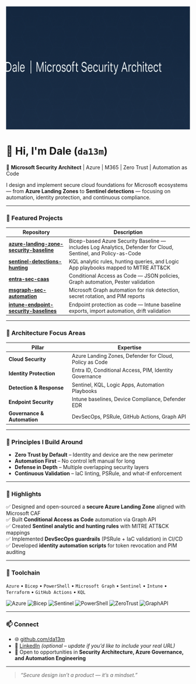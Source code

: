 <!-- Banner -->
![Header](https://raw.githubusercontent.com/da13m/da13m/main/docs/banner.png)

# 👋 Hi, I'm Dale (`da13m`)
🔐 **Microsoft Security Architect** | Azure | M365 | Zero Trust | Automation as Code  

I design and implement secure cloud foundations for Microsoft ecosystems — from **Azure Landing Zones** to **Sentinel detections** — focusing on automation, identity protection, and continuous compliance.

---

### 🧩 Featured Projects

| Repository | Description |
|-------------|-------------|
| [**azure-landing-zone-security-baseline**](https://github.com/da13m/azure-landing-zone-security-baseline) | Bicep-based Azure Security Baseline — includes Log Analytics, Defender for Cloud, Sentinel, and Policy-as-Code |
| [**sentinel-detections-hunting**](https://github.com/da13m/sentinel-detections-hunting) | KQL analytic rules, hunting queries, and Logic App playbooks mapped to MITRE ATT&CK |
| [**entra-sec-caas**](https://github.com/da13m/entra-sec-caas) | Conditional Access as Code — JSON policies, Graph automation, Pester validation |
| [**msgraph-sec-automation**](https://github.com/da13m/msgraph-sec-automation) | Microsoft Graph automation for risk detection, secret rotation, and PIM reports |
| [**intune-endpoint-security-baselines**](https://github.com/da13m/intune-endpoint-security-baselines) | Endpoint protection as code — Intune baseline exports, import automation, drift validation |

---

### 🧭 Architecture Focus Areas

| Pillar | Expertise |
|--------|------------|
| **Cloud Security** | Azure Landing Zones, Defender for Cloud, Policy as Code |
| **Identity Protection** | Entra ID, Conditional Access, PIM, Identity Governance |
| **Detection & Response** | Sentinel, KQL, Logic Apps, Automation Playbooks |
| **Endpoint Security** | Intune baselines, Device Compliance, Defender EDR |
| **Governance & Automation** | DevSecOps, PSRule, GitHub Actions, Graph API |

---

### 🧠 Principles I Build Around
- **Zero Trust by Default** – Identity and device are the new perimeter  
- **Automation First** – No control left manual for long  
- **Defense in Depth** – Multiple overlapping security layers  
- **Continuous Validation** – IaC linting, PSRule, and what-if enforcement  

---

### 🧾 Highlights
✅ Designed and open-sourced a **secure Azure Landing Zone** aligned with Microsoft CAF  
✅ Built **Conditional Access as Code** automation via Graph API  
✅ Created **Sentinel analytic and hunting rules** with MITRE ATT&CK mappings  
✅ Implemented **DevSecOps guardrails** (PSRule + IaC validation) in CI/CD  
✅ Developed **identity automation scripts** for token revocation and PIM auditing  

---

### 🧰 Toolchain
`Azure` • `Bicep` • `PowerShell` • `Microsoft Graph` • `Sentinel` • `Intune` • `Terraform` • `GitHub Actions` • `KQL`  

![Azure](https://img.shields.io/badge/Azure-Cloud-blue)
![Bicep](https://img.shields.io/badge/IaC-Bicep-lightblue)
![Sentinel](https://img.shields.io/badge/SIEM-Sentinel-orange)
![PowerShell](https://img.shields.io/badge/Scripting-PowerShell-darkblue)
![ZeroTrust](https://img.shields.io/badge/Architecture-ZeroTrust-blueviolet)
![GraphAPI](https://img.shields.io/badge/API-MicrosoftGraph-7f5af0)

---

### 📫 Connect
- 🌐 [github.com/da13m](https://github.com/da13m)
- 💼 [LinkedIn](https://linkedin.com/in/da13m) *(optional – update if you’d like to include your real URL)*
- 🧩 Open to opportunities in **Security Architecture, Azure Governance, and Automation Engineering**

---

> _“Secure design isn’t a product — it’s a mindset.”_
